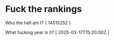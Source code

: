 # Fuck the rankings

Who the hell am I?
{ 14515252 }

What fucking year is it?
[ 2025-03-17T15:20:00Z ]
